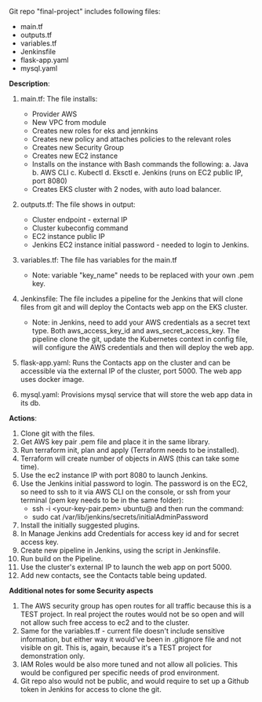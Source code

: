 Git repo "final-project" includes following files: 
  * main.tf
  * outputs.tf
  * variables.tf
  * Jenkinsfile
  * flask-app.yaml
  * mysql.yaml

**Description**: 
1. main.tf:
   The file installs:
     * Provider AWS
     * New VPC from module
     * Creates new roles for eks and jennkins
     * Creates new policy and attaches policies to the relevant roles
     * Creates new Security Group
     * Creates new EC2 instance
     * Installs on the instance with Bash commands the following:
         a. Java
         b. AWS CLI
         c. Kubectl
         d. Eksctl
         e. Jenkins (runs on EC2 public IP, port 8080)
     * Creates EKS cluster with 2 nodes, with auto load balancer. 

2. outputs.tf:
   The file shows in output:
     * Cluster endpoint - external IP
     * Cluster kubeconfig command
     * EC2 instance public IP
     * Jenkins EC2 instance initial password - needed to login to Jenkins.  

3. variables.tf:
   The file has variables for the main.tf
     * Note: variable "key_name" needs to be replaced with your own .pem key.
  
4. Jenkinsfile:
   The file includes a pipeline for the Jenkins that will clone files from git and will deploy the Contacts web app on the EKS cluster.
     * Note: in Jenkins, need to add your AWS credentials as a secret text type. Both aws_access_key_id and aws_secret_access_key.
   The pipeline clone the git, update the Kubernetes context in config file, will configure the AWS credentials and then will deploy the web app.

5. flask-app.yaml:
   Runs the Contacts app on the cluster and can be accessible via the external IP of the cluster, port 5000.
   The web app uses docker image.  

7. mysql.yaml:
   Provisions mysql service that will store the web app data in its db.

**Actions**: 

1. Clone git with the files.
2. Get AWS key pair .pem file and place it in the same library.
3. Run terraform init, plan and apply (Terraform needs to be installed). 
4. Terraform will create number of objects in AWS (this can take some time). 
5. Use the ec2 instance IP with port 8080 to launch Jenkins.
6. Use the Jenkins initial password to login. The password is on the EC2, so need to ssh to it via AWS CLI on the console, or ssh from your terminal (pem key needs to be in the same folder):
   * ssh -i <your-key-pair.pem> ubuntu@<the-ip-of-the-ec2>
      and then run the command: 
   * sudo cat /var/lib/jenkins/secrets/initialAdminPassword
8. Install the initially suggested plugins.
9. In Manage Jenkins add Credentials for access key id and for secret access key.
10. Create new pipeline in Jenkins, using the script in Jenkinsfile.
11. Run build on the Pipeline.
12. Use the cluster's external IP to launch the web app on port 5000.
13. Add new contacts, see the Contacts table being updated.


**Additional notes for some Security aspects**

1. The AWS security group has open routes for all traffic because this is a TEST project. In real project the routes would not be so open and will not allow such free access to ec2 and to the cluster.
2. Same for the variables.tf - current file doesn't include sensitive information, but either way it would've been in .gitignore file and not visible on git. This is, again, because it's a TEST project for demonstration only.
3. IAM Roles would be also more tuned and not allow all policies. This would be configured per specific needs of prod environment.
4. Git repo also would not be public, and would require to set up a Github token in Jenkins for access to clone the git.  
  
   


   
